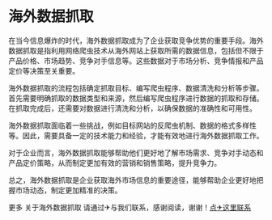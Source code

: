 # 海外数据抓取

在当今信息爆炸的时代，海外数据抓取成为了企业获取竞争优势的重要手段。海外数据抓取是指利用网络爬虫技术从海外网站上获取所需的数据信息，包括但不限于产品价格、市场趋势、竞争对手信息等。这些数据对于市场分析、竞争情报和产品定价等决策至关重要。

海外数据抓取的流程包括确定抓取目标、编写爬虫程序、数据清洗和分析等步骤。首先需要明确抓取的数据类型和来源，然后编写爬虫程序进行数据的抓取和存储。在抓取完成后，还需要对数据进行清洗和分析，以确保数据的准确性和可用性。

海外数据抓取面临着一些挑战，例如目标网站的反爬虫机制、数据的格式多样性等。因此，需要具备一定的技术能力和经验，才能有效地进行海外数据抓取工作。

对于企业而言，海外数据抓取能够帮助他们更好地了解市场需求、竞争对手动态和产品定价策略，从而制定更加有效的营销和销售策略，提升竞争力。

总之，海外数据抓取是企业获取海外市场信息的重要途径，能够帮助企业更好地把握市场动态，制定更加精准的决策。

更多 关于海外数据抓取 请通过✈与我们联系，感谢阅读，谢谢！[点✈这里联系](https://b.k02.cc)